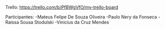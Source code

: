 Trello: https://trello.com/b/PfBWgVfO/my-trello-board

Participantes:
-Mateus Felipe De Souza Oliveira
-Paulo Nery da Fonseca
-Raissa Sousa Stodulski 
-Vinicius da Cruz Mendes
